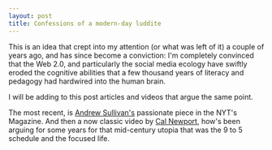 ```yaml
---
layout: post
title: Confessions of a modern-day luddite
---
```


This is an idea that crept into my attention (or what was left of it) a couple of years ago, and has since become a conviction: I'm completely convinced that the Web 2.0, and particularly the social media ecology have swiftly eroded the cognitive abilities that a few thousand years of literacy and pedagogy had hardwired into the human brain.

I will be adding to this post articles and videos that argue the same point. 

The most recent, is [Andrew Sullivan's](http://nymag.com/selectall/2016/09/andrew-sullivan-technology-almost-killed-me.html) passionate piece in the NYT's Magazine. And then a now classic video by [Cal Newport](https://www.youtube.com/watch?v=3E7hkPZ-HTk), how's been arguing for some years for that mid-century utopia that was the 9 to 5 schedule and the focused life.

 